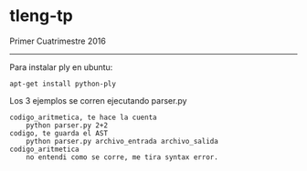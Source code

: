 # tleng-tp
Primer Cuatrimestre 2016

----------------------------------

Para instalar ply en ubuntu:

	apt-get install python-ply

Los 3 ejemplos se corren ejecutando parser.py

	codigo_aritmetica, te hace la cuenta
		python parser.py 2+2
	codigo, te guarda el AST
		python parser.py archivo_entrada archivo_salida
	codigo_aritmetica
		no entendi como se corre, me tira syntax error.
